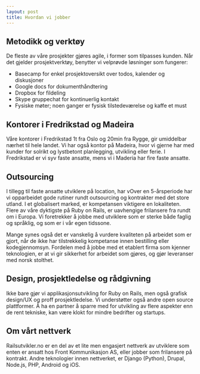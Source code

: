 ```yaml
---
layout: post
title: Hvordan vi jobber
---
```


## Metodikk og verktøy
De fleste av våre prosjekter gjøres agile, i former som tilpasses kunden. Når det gjelder prosjektverktøy, benytter vi velprøvde løsninger som fungerer:

- Basecamp for enkel prosjektoversikt over todos, kalender og diskusjoner
- Google docs for dokumenthåndtering
- Dropbox for fildeling
- Skype gruppechat for kontinuerlig kontakt
- Fysiske møter; noen ganger er fysisk tilstedeværelse og kaffe et must

## Kontorer i Fredrikstad og Madeira
Våre kontorer i Fredrikstad 1t fra Oslo og 20min fra Rygge, gir umiddelbar nærhet til hele landet. Vi har også kontor på Madeira, hvor vi gjerne har med kunder for solrikt og lystbetont planlegging, utvikling eller ferie. I Fredrikstad er vi syv faste ansatte, mens vi i Maderia har fire faste ansatte.

## Outsourcing
I tillegg til faste ansatte utviklere på location, har vOver en 5-årsperiode har vi opparbeidet gode rutiner rundt outsourcing og kontrakter med det store utland. I et globalisert marked, er kompetansen viktigere en lokaliteten. Flere av våre dyktigste på Ruby on Rails, er uavhengige frilansere fra rundt om i Europa. Vi foretrekker å jobbe med utviklere som er sterke både faglig og språklig, og som er i vår egen tidssone. 

Mange synes også det er vanskelig å vurdere kvaliteten på arbeidet som er gjort, når de ikke har tilstrekkelig kompetanse innen bestilling eller kodegjennomsyn. Fordelen med å jobbe med et etablert firma som kjenner teknologien, er at vi gir sikkerhet for arbeidet som gjøres, og gjør leveranser med norsk stolthet.

## Design, prosjektledelse og rådgivning
Ikke bare gjør vi applikasjonsutvikling for Ruby on Rails, men også grafisk design/UX og proff prosjektledelse. Vi understøtter også andre open source plattformer. Å ha en partner å sparre med for utvikling av flere aspekter enn de rent tekniske, kan være klokt for mindre bedrifter og startups. 

## Om vårt nettverk
Railsutvikler.no er en del av et lite men engasjert nettverk av utviklere som enten er ansatt hos Front Kommunikasjon AS, eller jobber som frilansere på kontrakt. Andre teknologier innen nettverket, er Django (Python), Drupal, Node.js, PHP, Android og iOS.
